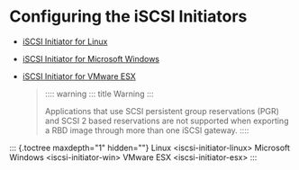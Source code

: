 # Configuring the iSCSI Initiators

-   [iSCSI Initiator for Linux](../iscsi-initiator-linux)

-   [iSCSI Initiator for Microsoft Windows](../iscsi-initiator-win)

-   [iSCSI Initiator for VMware ESX](../iscsi-initiator-esx)

    > :::: warning
    > ::: title
    > Warning
    > :::
    >
    > Applications that use SCSI persistent group reservations (PGR) and
    > SCSI 2 based reservations are not supported when exporting a RBD
    > image through more than one iSCSI gateway.
    > ::::

::: {.toctree maxdepth="1" hidden=""}
Linux \<iscsi-initiator-linux\> Microsoft Windows
\<iscsi-initiator-win\> VMware ESX \<iscsi-initiator-esx\>
:::
